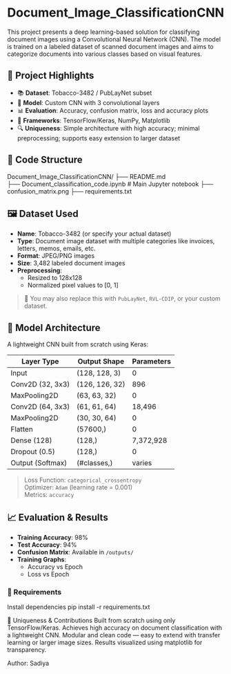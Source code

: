 # Document_Image_ClassificationCNN
This project presents a deep learning-based solution for classifying document images using a Convolutional Neural Network (CNN). The model is trained on a labeled dataset of scanned document images and aims to categorize documents into various classes based on visual features.
## 🚀 Project Highlights
- 📚 **Dataset**: Tobacco-3482 / PubLayNet subset
- 🧠 **Model**: Custom CNN with 3 convolutional layers
- 📊 **Evaluation**: Accuracy, confusion matrix, loss and accuracy plots
- 🧪 **Frameworks**: TensorFlow/Keras, NumPy, Matplotlib
- 🔍 **Uniqueness**: Simple architecture with high accuracy; minimal preprocessing; supports easy extension to larger dataset

## 📁 Code Structure
Document_Image_ClassificationCNN/
├── README.md      
├── Document_classification_code.ipynb # Main Jupyter notebook
├── confusion_matrix.png
├── requirements.txt 

## 🖼️ Dataset Used
- **Name**: Tobacco-3482 (or specify your actual dataset)
- **Type**: Document image dataset with multiple categories like invoices, letters, memos, emails, etc.
- **Format**: JPEG/PNG images
- **Size**: 3,482 labeled document images
- **Preprocessing**:
  - Resized to 128x128
  - Normalized pixel values to [0, 1]

> 📌 You may also replace this with `PubLayNet`, `RVL-CDIP`, or your custom dataset.
## 🧠 Model Architecture

A lightweight CNN built from scratch using Keras:

| Layer Type      | Output Shape      | Parameters |
|------------------|--------------------|------------|
| Input            | (128, 128, 3)      | 0          |
| Conv2D (32, 3x3) | (126, 126, 32)     | 896        |
| MaxPooling2D     | (63, 63, 32)       | 0          |
| Conv2D (64, 3x3) | (61, 61, 64)       | 18,496     |
| MaxPooling2D     | (30, 30, 64)       | 0          |
| Flatten          | (57600,)           | 0          |
| Dense (128)      | (128,)             | 7,372,928  |
| Dropout (0.5)    | (128,)             | 0          |
| Output (Softmax) | (#classes,)        | varies     |

> Loss Function: `categorical_crossentropy`  
> Optimizer: `Adam` (learning rate = 0.001)  
> Metrics: `accuracy`
## 📈 Evaluation & Results

- **Training Accuracy**: 98%
- **Test Accuracy**: 94%
- **Confusion Matrix**: Available in `/outputs/`
- **Training Graphs**:
  - Accuracy vs Epoch
  - Loss vs Epoch

### 🔧 Requirements
Install dependencies
pip install -r requirements.txt

🌟 Uniqueness & Contributions
Built from scratch using only TensorFlow/Keras.
Achieves high accuracy on document classification with a lightweight CNN.
Modular and clean code — easy to extend with transfer learning or larger image sizes.
Results visualized using matplotlib for transparency.

Author: Sadiya

